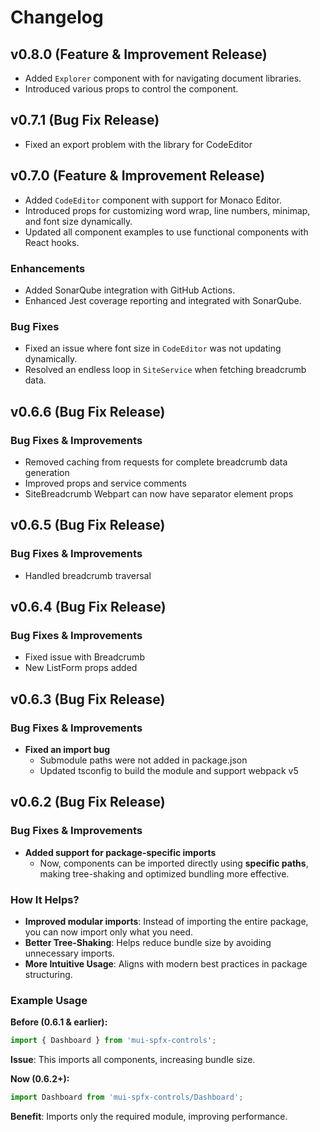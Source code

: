 # Changelog

## **v0.8.0** (Feature & Improvement Release)

- Added `Explorer` component with for navigating document libraries.
- Introduced various props to control the component.

## **v0.7.1** (Bug Fix Release)

- Fixed an export problem with the library for CodeEditor

## **v0.7.0** (Feature & Improvement Release)

- Added `CodeEditor` component with support for Monaco Editor.
- Introduced props for customizing word wrap, line numbers, minimap, and font size dynamically.
- Updated all component examples to use functional components with React hooks.

### Enhancements

- Added SonarQube integration with GitHub Actions.
- Enhanced Jest coverage reporting and integrated with SonarQube.

### Bug Fixes

- Fixed an issue where font size in `CodeEditor` was not updating dynamically.
- Resolved an endless loop in `SiteService` when fetching breadcrumb data.

## **v0.6.6** (Bug Fix Release)

### **Bug Fixes & Improvements**

- Removed caching from requests for complete breadcrumb data generation
- Improved props and service comments
- SiteBreadcrumb Webpart can now have separator element props

## **v0.6.5** (Bug Fix Release)

### **Bug Fixes & Improvements**

- Handled breadcrumb traversal

## **v0.6.4** (Bug Fix Release)

### **Bug Fixes & Improvements**

- Fixed issue with Breadcrumb
- New ListForm props added

## **v0.6.3** (Bug Fix Release)

### **Bug Fixes & Improvements**

- **Fixed an import bug**
  - Submodule paths were not added in package.json
  - Updated tsconfig to build the module and support webpack v5

## **v0.6.2** (Bug Fix Release)

### **Bug Fixes & Improvements**

- **Added support for package-specific imports**
  - Now, components can be imported directly using **specific paths**, making tree-shaking and optimized bundling more effective.

### **How It Helps?**

- **Improved modular imports**: Instead of importing the entire package, you can now import only what you need.
- **Better Tree-Shaking**: Helps reduce bundle size by avoiding unnecessary imports.
- **More Intuitive Usage**: Aligns with modern best practices in package structuring.

### **Example Usage**

**Before (0.6.1 & earlier):**

```js
import { Dashboard } from 'mui-spfx-controls';
```

**Issue**: This imports all components, increasing bundle size.

**Now (0.6.2+):**

```js
import Dashboard from 'mui-spfx-controls/Dashboard';
```

**Benefit**: Imports only the required module, improving performance.
